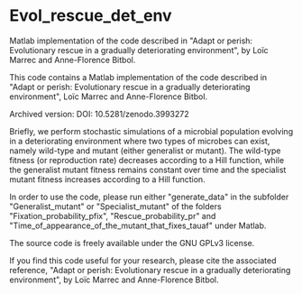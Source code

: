 # Evol_rescue_det_env
Matlab implementation of the code described in "Adapt or perish: Evolutionary rescue in a gradually deteriorating environment", by Loïc Marrec and Anne-Florence Bitbol.

This code contains a Matlab implementation of the code described in "Adapt or perish: Evolutionary rescue in a gradually deteriorating environment", Loïc Marrec and Anne-Florence Bitbol.

Archived version: DOI: 10.5281/zenodo.3993272 

Briefly, we perform stochastic simulations of a microbial population evolving in a deteriorating environment where two types of microbes can exist, namely wild-type and mutant (either generalist or mutant). The wild-type fitness (or reproduction rate) decreases according to a Hill function, while the generalist mutant fitness remains constant over time and the specialist mutant fitness increases according to a Hill function.

In order to use the code, please run either "generate_data" in the subfolder "Generalist_mutant" or "Specialist_mutant" of the folders "Fixation_probability_pfix", "Rescue_probability_pr" and "Time_of_appearance_of_the_mutant_that_fixes_tauaf" under Matlab.

The source code is freely available under the GNU GPLv3 license.

If you find this code useful for your research, please cite the associated reference, "Adapt or perish: Evolutionary rescue in a gradually deteriorating environment", by Loïc Marrec and Anne-Florence Bitbol.
